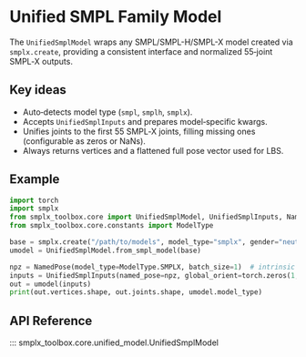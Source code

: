 # Unified SMPL Family Model

The `UnifiedSmplModel` wraps any SMPL/SMPL-H/SMPL-X model created via `smplx.create`, providing a consistent interface and normalized 55‑joint SMPL‑X outputs.

## Key ideas

- Auto‑detects model type (`smpl`, `smplh`, `smplx`).
- Accepts `UnifiedSmplInputs` and prepares model‑specific kwargs.
- Unifies joints to the first 55 SMPL‑X joints, filling missing ones (configurable as zeros or NaNs).
- Always returns vertices and a flattened full pose vector used for LBS.

## Example

```python
import torch
import smplx
from smplx_toolbox.core import UnifiedSmplModel, UnifiedSmplInputs, NamedPose
from smplx_toolbox.core.constants import ModelType

base = smplx.create("/path/to/models", model_type="smplx", gender="neutral", use_pca=False)
umodel = UnifiedSmplModel.from_smpl_model(base)

npz = NamedPose(model_type=ModelType.SMPLX, batch_size=1)  # intrinsic pose only (no pelvis)
inputs = UnifiedSmplInputs(named_pose=npz, global_orient=torch.zeros(1, 3))  # pelvis AA (optional; defaults to zeros)
out = umodel(inputs)
print(out.vertices.shape, out.joints.shape, umodel.model_type)
```

## API Reference

::: smplx_toolbox.core.unified_model.UnifiedSmplModel
